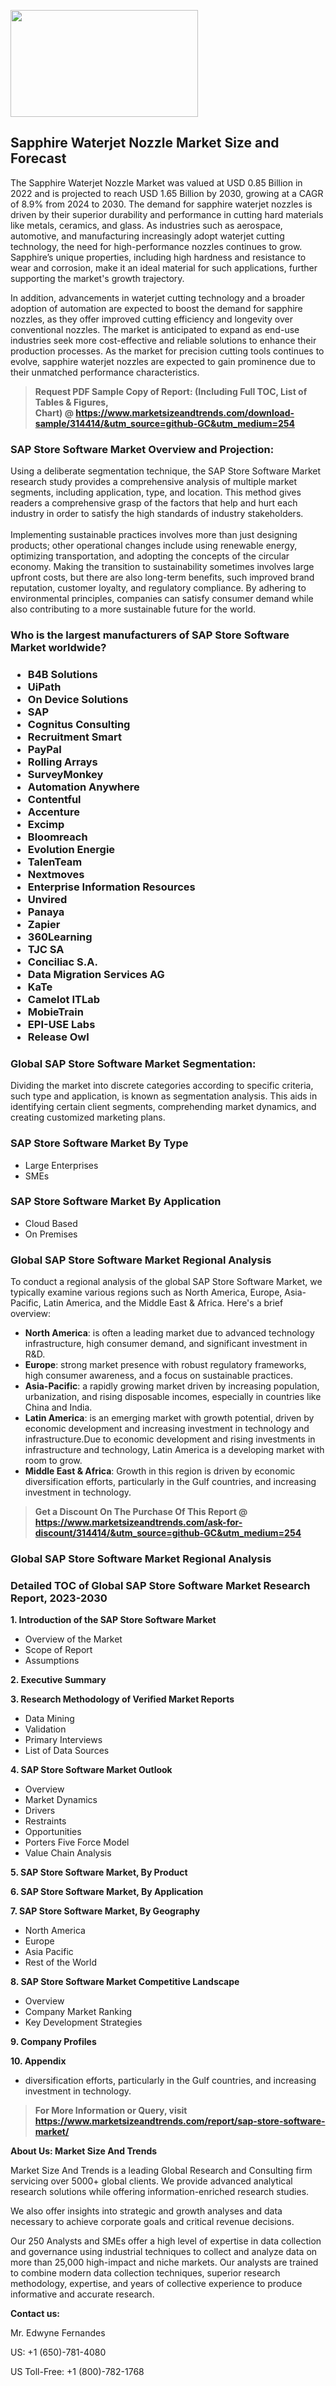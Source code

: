 <p><img class="alignnone size-medium wp-image-20088" src="https://ffe5etoiles.com/wp-content/uploads/2024/12/MST1-300x171.png" alt="" width="300" height="171" /></p><h2>Sapphire Waterjet Nozzle Market Size and Forecast</h2><p>The Sapphire Waterjet Nozzle Market was valued at USD 0.85 Billion in 2022 and is projected to reach USD 1.65 Billion by 2030, growing at a CAGR of 8.9% from 2024 to 2030. The demand for sapphire waterjet nozzles is driven by their superior durability and performance in cutting hard materials like metals, ceramics, and glass. As industries such as aerospace, automotive, and manufacturing increasingly adopt waterjet cutting technology, the need for high-performance nozzles continues to grow. Sapphire’s unique properties, including high hardness and resistance to wear and corrosion, make it an ideal material for such applications, further supporting the market's growth trajectory.</p><p>In addition, advancements in waterjet cutting technology and a broader adoption of automation are expected to boost the demand for sapphire nozzles, as they offer improved cutting efficiency and longevity over conventional nozzles. The market is anticipated to expand as end-use industries seek more cost-effective and reliable solutions to enhance their production processes. As the market for precision cutting tools continues to evolve, sapphire waterjet nozzles are expected to gain prominence due to their unmatched performance characteristics.</p></p><blockquote id="" class=""><strong>Request PDF Sample Copy of Report: (Including Full TOC, List of Tables &amp; Figures, Chart)&nbsp;@&nbsp;<strong><a href="https://www.marketsizeandtrends.com/download-sample/314414/&utm_source=github-GC&utm_medium=254" target="_blank">https://www.marketsizeandtrends.com/download-sample/314414/&utm_source=github-GC&utm_medium=254</a></strong></strong></blockquote><h3 id="" class="">SAP Store Software Market&nbsp;Overview and Projection:</h3><p id="" class="">Using a deliberate segmentation technique, the SAP Store Software Market research study provides a comprehensive analysis of multiple market segments, including application, type, and location. This method gives readers a comprehensive grasp of the factors that help and hurt each industry in order to satisfy the high standards of industry stakeholders. <br /> <br />Implementing sustainable practices involves more than just designing products; other operational changes include using renewable energy, optimizing transportation, and adopting the concepts of the circular economy. Making the transition to sustainability sometimes involves large upfront costs, but there are also long-term benefits, such improved brand reputation, customer loyalty, and regulatory compliance. By adhering to environmental principles, companies can satisfy consumer demand while also contributing to a more sustainable future for the world.</p><h3 id="" class="">Who is the largest manufacturers of&nbsp;SAP Store Software Market worldwide?</h3><h3 class=""><p><ul><li>B4B Solutions </li><li> UiPath </li><li> On Device Solutions </li><li> SAP </li><li> Cognitus Consulting </li><li> Recruitment Smart </li><li> PayPal </li><li> Rolling Arrays </li><li> SurveyMonkey </li><li> Automation Anywhere </li><li> Contentful </li><li> Accenture </li><li> Excimp </li><li> Bloomreach </li><li> Evolution Energie </li><li> TalenTeam </li><li> Nextmoves </li><li> Enterprise Information Resources </li><li> Unvired </li><li> Panaya </li><li> Zapier </li><li> 360Learning </li><li> TJC SA </li><li> Conciliac S.A. </li><li> Data Migration Services AG </li><li> KaTe </li><li> Camelot ITLab </li><li> MobieTrain </li><li> EPI-USE Labs </li><li> Release Owl</li></ul></p></h3><h3 id="" class="">Global&nbsp;SAP Store Software Market Segmentation:</h3><p id="" class="">Dividing the market into discrete categories according to specific criteria, such type and application, is known as segmentation analysis. This aids in identifying certain client segments, comprehending market dynamics, and creating customized marketing plans.</p><h3 id="" class="">SAP Store Software Market&nbsp;By Type</h3><p><p><ul><li>Large Enterprises</li><li> SMEs</p></li></ul></p></p><h3 id="" class="">SAP Store Software Market&nbsp;By Application</h3><p class=""><p><ul><li>Cloud Based</li><li> On Premises</li></ul></p></p><h3 id="" class="">Global SAP Store Software Market Regional Analysis</h3><p id="" class="">To conduct a regional analysis of the global SAP Store Software Market, we typically examine various regions such as North America, Europe, Asia-Pacific, Latin America, and the Middle East &amp; Africa. Here's a brief overview:</p><ul><li><strong>North America</strong>: is often a leading market due to advanced technology infrastructure, high consumer demand, and significant investment in R&amp;D.</li><li><strong>Europe</strong>: strong market presence with robust regulatory frameworks, high consumer awareness, and a focus on sustainable practices.</li><li><strong>Asia-Pacific</strong>: a rapidly growing market driven by increasing population, urbanization, and rising disposable incomes, especially in countries like China and India.</li><li><strong>Latin America</strong>: is an emerging market with growth potential, driven by economic development and increasing investment in technology and infrastructure.Due to economic development and rising investments in infrastructure and technology, Latin America is a developing market with room to grow.</li><li><strong>Middle East &amp; Africa</strong>: Growth in this region is driven by economic diversification efforts, particularly in the Gulf countries, and increasing investment in technology.</li></ul><blockquote id="" class=""><strong>Get a Discount On The Purchase Of This Report @ <strong><a href="https://www.marketsizeandtrends.com/ask-for-discount/314414/&utm_source=github-GC&utm_medium=254" target="_blank">https://www.marketsizeandtrends.com/ask-for-discount/314414/&utm_source=github-GC&utm_medium=254</a></strong></strong></blockquote><h3 id="" class="">Global SAP Store Software Market Regional Analysis</h3><h3 id="" class="">Detailed TOC of Global SAP Store Software Market Research Report, 2023-2030</h3><p id="" class=""><strong>1. Introduction of the SAP Store Software Market</strong></p><ul><li>Overview of the Market</li><li>Scope of Report</li><li>Assumptions</li></ul><p id="" class=""><strong>2. Executive Summary</strong></p><p id="" class=""><strong>3. Research Methodology of Verified Market Reports</strong></p><ul><li>Data Mining</li><li>Validation</li><li>Primary Interviews</li><li>List of Data Sources</li></ul><p id="" class=""><strong>4. SAP Store Software Market Outlook</strong></p><ul><li>Overview</li><li>Market Dynamics</li><li>Drivers</li><li>Restraints</li><li>Opportunities</li><li>Porters Five Force Model</li><li>Value Chain Analysis</li></ul><p id="" class=""><strong>5. SAP Store Software Market, By Product</strong></p><p id="" class=""><strong>6. SAP Store Software Market, By Application</strong></p><p id="" class=""><strong>7. SAP Store Software Market, By Geography</strong></p><ul><li>North America</li><li>Europe</li><li>Asia Pacific</li><li>Rest of the World</li></ul><p id="" class=""><strong>8. SAP Store Software Market Competitive Landscape</strong></p><ul><li>Overview</li><li>Company Market Ranking</li><li>Key Development Strategies</li></ul><p id="" class=""><strong>9. Company Profiles</strong></p><p id="" class=""><strong>10. Appendix</strong></p><ul><li>diversification efforts, particularly in the Gulf countries, and increasing investment in technology.</li></ul><blockquote id="" class=""><strong>For More Information or Query, visit <strong><strong><a href="https://www.marketsizeandtrends.com/report/sap-store-software-market/" target="_blank">https://www.marketsizeandtrends.com/report/sap-store-software-market/</a></strong></strong></strong></blockquote><p id="" class=""><strong>About Us: Market Size And Trends</strong></p><p id="" class="">Market Size And Trends is a leading Global Research and Consulting firm servicing over 5000+ global clients. We provide advanced analytical research solutions while offering information-enriched research studies.</p><p id="" class="">We also offer insights into strategic and growth analyses and data necessary to achieve corporate goals and critical revenue decisions.</p><p id="" class="">Our 250 Analysts and SMEs offer a high level of expertise in data collection and governance using industrial techniques to collect and analyze data on more than 25,000 high-impact and niche markets. Our analysts are trained to combine modern data collection techniques, superior research methodology, expertise, and years of collective experience to produce informative and accurate research.</p><p id="" class=""><strong>Contact us:</strong></p><p id="" class="">Mr. Edwyne Fernandes</p><p id="" class="">US: +1 (650)-781-4080</p><p id="" class="">US Toll-Free: +1 (800)-782-1768</p>
